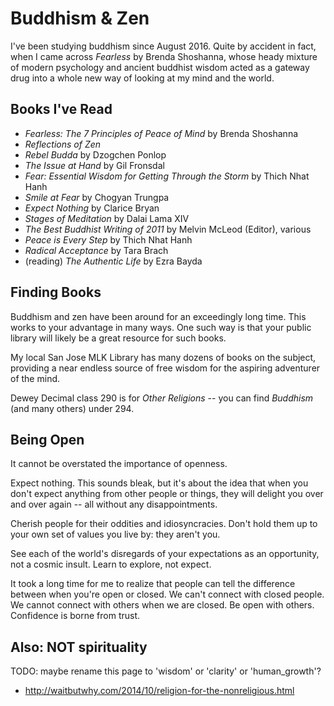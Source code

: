 # Buddhism & Zen

I've been studying buddhism since August 2016. Quite by accident in fact, when I
came across *Fearless* by Brenda Shoshanna, whose heady mixture of modern
psychology and ancient buddhist wisdom acted as a gateway drug into a whole new
way of looking at my mind and the world.


## Books I've Read

- *Fearless: The 7 Principles of Peace of Mind* by Brenda Shoshanna
- *Reflections of Zen*
- *Rebel Budda* by Dzogchen Ponlop
- *The Issue at Hand* by Gil Fronsdal
- *Fear: Essential Wisdom for Getting Through the Storm* by Thich Nhat Hanh
- *Smile at Fear* by Chogyan Trungpa
- *Expect Nothing* by Clarice Bryan
- *Stages of Meditation* by Dalai Lama XIV
- *The Best Buddhist Writing of 2011* by Melvin McLeod (Editor), various
- *Peace is Every Step* by Thich Nhat Hanh
- *Radical Acceptance* by Tara Brach
- (reading) *The Authentic Life* by Ezra Bayda


## Finding Books

Buddhism and zen have been around for an exceedingly long time. This works to
your advantage in many ways. One such way is that your public library will
likely be a great resource for such books.

My local San Jose MLK Library has many dozens of books on the subject, providing
a near endless source of free wisdom for the aspiring adventurer of the mind.

Dewey Decimal class 290 is for *Other Religions* -- you can find *Buddhism* (and
many others) under 294.


## Being Open

It cannot be overstated the importance of openness.

Expect nothing. This sounds bleak, but it's about the idea that when you don't
expect anything from other people or things, they will delight you over and over
again -- all without any disappointments.

Cherish people for their oddities and idiosyncracies. Don't hold them up to your
own set of values you live by: they aren't you.

See each of the world's disregards of your expectations as an opportunity, not a
cosmic insult. Learn to explore, not expect.

It took a long time for me to realize that people can tell the difference
between when you're open or closed. We can't connect with closed people. We cannot connect with others when we are closed. Be open with others. Confidence is borne from trust.


## Also: **NOT** spirituality

TODO: maybe rename this page to 'wisdom' or 'clarity' or 'human_growth'?

- http://waitbutwhy.com/2014/10/religion-for-the-nonreligious.html

